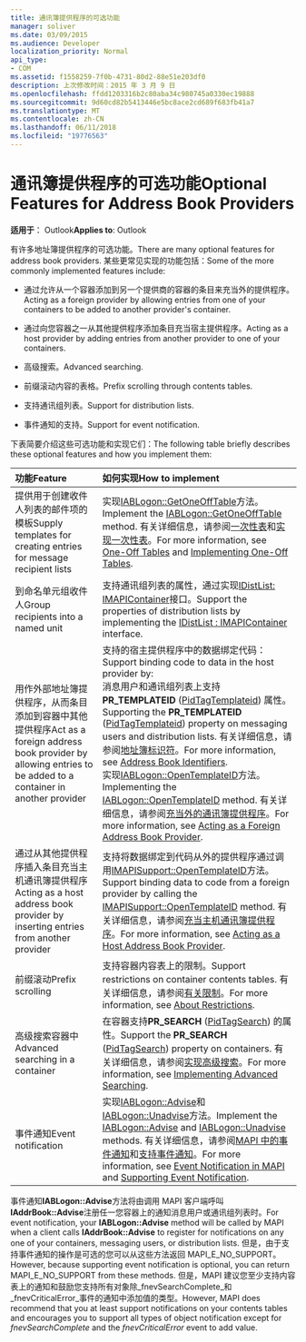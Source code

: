 ```yaml
---
title: 通讯簿提供程序的可选功能
manager: soliver
ms.date: 03/09/2015
ms.audience: Developer
localization_priority: Normal
api_type:
- COM
ms.assetid: f1558259-7f0b-4731-80d2-88e51e203df0
description: 上次修改时间：2015 年 3 月 9 日
ms.openlocfilehash: ffdd1203316b2c80aba34c980745a0330ec19888
ms.sourcegitcommit: 9d60cd82b5413446e5bc8ace2cd689f683fb41a7
ms.translationtype: MT
ms.contentlocale: zh-CN
ms.lasthandoff: 06/11/2018
ms.locfileid: "19776563"
---
```

# <a name="optional-features-for-address-book-providers"></a><span data-ttu-id="fa0e7-103">通讯簿提供程序的可选功能</span><span class="sxs-lookup"><span data-stu-id="fa0e7-103">Optional Features for Address Book Providers</span></span>

  
  
<span data-ttu-id="fa0e7-104">**适用于**： Outlook</span><span class="sxs-lookup"><span data-stu-id="fa0e7-104">**Applies to**: Outlook</span></span> 
  
<span data-ttu-id="fa0e7-105">有许多地址簿提供程序的可选功能。</span><span class="sxs-lookup"><span data-stu-id="fa0e7-105">There are many optional features for address book providers.</span></span> <span data-ttu-id="fa0e7-106">某些更常见实现的功能包括：</span><span class="sxs-lookup"><span data-stu-id="fa0e7-106">Some of the more commonly implemented features include:</span></span>
  
- <span data-ttu-id="fa0e7-107">通过允许从一个容器添加到另一个提供商的容器的条目来充当外的提供程序。</span><span class="sxs-lookup"><span data-stu-id="fa0e7-107">Acting as a foreign provider by allowing entries from one of your containers to be added to another provider's container.</span></span>
    
- <span data-ttu-id="fa0e7-108">通过向您容器之一从其他提供程序添加条目充当宿主提供程序。</span><span class="sxs-lookup"><span data-stu-id="fa0e7-108">Acting as a host provider by adding entries from another provider to one of your containers.</span></span>
    
- <span data-ttu-id="fa0e7-109">高级搜索。</span><span class="sxs-lookup"><span data-stu-id="fa0e7-109">Advanced searching.</span></span>
    
- <span data-ttu-id="fa0e7-110">前缀滚动内容的表格。</span><span class="sxs-lookup"><span data-stu-id="fa0e7-110">Prefix scrolling through contents tables.</span></span>
    
- <span data-ttu-id="fa0e7-111">支持通讯组列表。</span><span class="sxs-lookup"><span data-stu-id="fa0e7-111">Support for distribution lists.</span></span>
    
- <span data-ttu-id="fa0e7-112">事件通知的支持。</span><span class="sxs-lookup"><span data-stu-id="fa0e7-112">Support for event notification.</span></span>
    
<span data-ttu-id="fa0e7-113">下表简要介绍这些可选功能和实现它们：</span><span class="sxs-lookup"><span data-stu-id="fa0e7-113">The following table briefly describes these optional features and how you implement them:</span></span>
  
|<span data-ttu-id="fa0e7-114">**功能**</span><span class="sxs-lookup"><span data-stu-id="fa0e7-114">**Feature**</span></span>|<span data-ttu-id="fa0e7-115">**如何实现**</span><span class="sxs-lookup"><span data-stu-id="fa0e7-115">**How to implement**</span></span>|
|:-----|:-----|
|<span data-ttu-id="fa0e7-116">提供用于创建收件人列表的邮件项的模板</span><span class="sxs-lookup"><span data-stu-id="fa0e7-116">Supply templates for creating entries for message recipient lists</span></span>  <br/> |<span data-ttu-id="fa0e7-117">实现[IABLogon::GetOneOffTable](iablogon-getoneofftable.md)方法。</span><span class="sxs-lookup"><span data-stu-id="fa0e7-117">Implement the [IABLogon::GetOneOffTable](iablogon-getoneofftable.md) method.</span></span> <span data-ttu-id="fa0e7-118">有关详细信息，请参阅[一次性表](one-off-tables.md)和[实现一次性表](implementing-one-off-tables.md)。</span><span class="sxs-lookup"><span data-stu-id="fa0e7-118">For more information, see [One-Off Tables](one-off-tables.md) and [Implementing One-Off Tables](implementing-one-off-tables.md).</span></span>  <br/> |
|<span data-ttu-id="fa0e7-119">到命名单元组收件人</span><span class="sxs-lookup"><span data-stu-id="fa0e7-119">Group recipients into a named unit</span></span>  <br/> |<span data-ttu-id="fa0e7-120">支持通讯组列表的属性，通过实现[IDistList: IMAPIContainer](idistlistimapicontainer.md)接口。</span><span class="sxs-lookup"><span data-stu-id="fa0e7-120">Support the properties of distribution lists by implementing the [IDistList : IMAPIContainer](idistlistimapicontainer.md) interface.</span></span>  <br/> |
|<span data-ttu-id="fa0e7-121">用作外部地址簿提供程序，从而条目添加到容器中其他提供程序</span><span class="sxs-lookup"><span data-stu-id="fa0e7-121">Act as a foreign address book provider by allowing entries to be added to a container in another provider</span></span>  <br/> | <span data-ttu-id="fa0e7-122">支持的宿主提供程序中的数据绑定代码：</span><span class="sxs-lookup"><span data-stu-id="fa0e7-122">Support binding code to data in the host provider by:</span></span>  <br/>  <span data-ttu-id="fa0e7-123">消息用户和通讯组列表上支持**PR_TEMPLATEID** ([PidTagTemplateid](pidtagtemplateid-canonical-property.md)) 属性。</span><span class="sxs-lookup"><span data-stu-id="fa0e7-123">Supporting the **PR_TEMPLATEID** ([PidTagTemplateid](pidtagtemplateid-canonical-property.md)) property on messaging users and distribution lists.</span></span> <span data-ttu-id="fa0e7-124">有关详细信息，请参阅[地址簿标识符](address-book-identifiers.md)。</span><span class="sxs-lookup"><span data-stu-id="fa0e7-124">For more information, see [Address Book Identifiers](address-book-identifiers.md).</span></span>  <br/>  <span data-ttu-id="fa0e7-125">实现[IABLogon::OpenTemplateID](iablogon-opentemplateid.md)方法。</span><span class="sxs-lookup"><span data-stu-id="fa0e7-125">Implementing the [IABLogon::OpenTemplateID](iablogon-opentemplateid.md) method.</span></span> <span data-ttu-id="fa0e7-126">有关详细信息，请参阅[充当外的通讯簿提供程序](acting-as-a-foreign-address-book-provider.md)。</span><span class="sxs-lookup"><span data-stu-id="fa0e7-126">For more information, see [Acting as a Foreign Address Book Provider](acting-as-a-foreign-address-book-provider.md).</span></span>  <br/> |
|<span data-ttu-id="fa0e7-127">通过从其他提供程序插入条目充当主机通讯簿提供程序</span><span class="sxs-lookup"><span data-stu-id="fa0e7-127">Acting as a host address book provider by inserting entries from another provider</span></span>  <br/> |<span data-ttu-id="fa0e7-128">支持将数据绑定到代码从外的提供程序通过调用[IMAPISupport::OpenTemplateID](imapisupport-opentemplateid.md)方法。</span><span class="sxs-lookup"><span data-stu-id="fa0e7-128">Support binding data to code from a foreign provider by calling the [IMAPISupport::OpenTemplateID](imapisupport-opentemplateid.md) method.</span></span> <span data-ttu-id="fa0e7-129">有关详细信息，请参阅[充当主机通讯簿提供程序](acting-as-a-host-address-book-provider.md)。</span><span class="sxs-lookup"><span data-stu-id="fa0e7-129">For more information, see [Acting as a Host Address Book Provider](acting-as-a-host-address-book-provider.md).</span></span>  <br/> |
|<span data-ttu-id="fa0e7-130">前缀滚动</span><span class="sxs-lookup"><span data-stu-id="fa0e7-130">Prefix scrolling</span></span>  <br/> |<span data-ttu-id="fa0e7-131">支持容器内容表上的限制。</span><span class="sxs-lookup"><span data-stu-id="fa0e7-131">Support restrictions on container contents tables.</span></span> <span data-ttu-id="fa0e7-132">有关详细信息，请参阅[有关限制](about-restrictions.md)。</span><span class="sxs-lookup"><span data-stu-id="fa0e7-132">For more information, see [About Restrictions](about-restrictions.md).</span></span>  <br/> |
|<span data-ttu-id="fa0e7-133">高级搜索容器中</span><span class="sxs-lookup"><span data-stu-id="fa0e7-133">Advanced searching in a container</span></span>  <br/> |<span data-ttu-id="fa0e7-134">在容器支持**PR_SEARCH** ([PidTagSearch](pidtagsearch-canonical-property.md)) 的属性。</span><span class="sxs-lookup"><span data-stu-id="fa0e7-134">Support the **PR_SEARCH** ([PidTagSearch](pidtagsearch-canonical-property.md)) property on containers.</span></span> <span data-ttu-id="fa0e7-135">有关详细信息，请参阅[实现高级搜索](implementing-advanced-searching.md)。</span><span class="sxs-lookup"><span data-stu-id="fa0e7-135">For more information, see [Implementing Advanced Searching](implementing-advanced-searching.md).</span></span>  <br/> |
|<span data-ttu-id="fa0e7-136">事件通知</span><span class="sxs-lookup"><span data-stu-id="fa0e7-136">Event notification</span></span>  <br/> |<span data-ttu-id="fa0e7-137">实现[IABLogon::Advise](iablogon-advise.md)和[IABLogon::Unadvise](iablogon-unadvise.md)方法。</span><span class="sxs-lookup"><span data-stu-id="fa0e7-137">Implement the [IABLogon::Advise](iablogon-advise.md) and [IABLogon::Unadvise](iablogon-unadvise.md) methods.</span></span> <span data-ttu-id="fa0e7-138">有关详细信息，请参阅[MAPI 中的事件通知](event-notification-in-mapi.md)和[支持事件通知](supporting-event-notification.md)。</span><span class="sxs-lookup"><span data-stu-id="fa0e7-138">For more information, see [Event Notification in MAPI](event-notification-in-mapi.md) and [Supporting Event Notification](supporting-event-notification.md).</span></span>  <br/> |
   
<span data-ttu-id="fa0e7-139">事件通知**IABLogon::Advise**方法将由调用 MAPI 客户端呼叫**IAddrBook::Advise**注册任一您容器上的通知消息用户或通讯组列表时。</span><span class="sxs-lookup"><span data-stu-id="fa0e7-139">For event notification, your **IABLogon::Advise** method will be called by MAPI when a client calls **IAddrBook::Advise** to register for notifications on any one of your containers, messaging users, or distribution lists.</span></span> <span data-ttu-id="fa0e7-140">但是，由于支持事件通知的操作是可选的您可以从这些方法返回 MAPI_E_NO_SUPPORT。</span><span class="sxs-lookup"><span data-stu-id="fa0e7-140">However, because supporting event notification is optional, you can return MAPI_E_NO_SUPPORT from these methods.</span></span> <span data-ttu-id="fa0e7-141">但是，MAPI 建议您至少支持内容表上的通知和鼓励您支持所有对象除_fnevSearchComplete_和_fnevCriticalError_事件的通知中添加值的类型。</span><span class="sxs-lookup"><span data-stu-id="fa0e7-141">However, MAPI does recommend that you at least support notifications on your contents tables and encourages you to support all types of object notification except for  _fnevSearchComplete_ and the  _fnevCriticalError_ event to add value.</span></span> 
  

